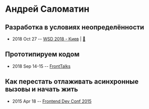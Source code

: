 # Андрей Саломатин

## Разработка в условиях неопределённости
- 2018 Oct 27 -- [WSD 2018 - Киев](https://www.youtube.com/watch?v=UEDBNwZqs4Y)  | [:notebook:](https://wsd.events/2018/10/27/pres/uncertainty.pdf)  
## Прототипируем кодом
- 2018 Sep 14-15 -- [FrontTalks](https://events.yandex.ru/lib/talks/6246/)    
## Как перестать отлаживать асинхронные вызовы и начать жить
- 2015 Apr 18 -- [Frontend Dev Conf 2015](https://www.youtube.com/watch?v=OGSppLmGchY)    
